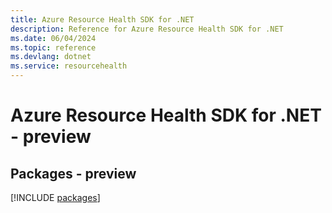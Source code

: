 ```yaml
---
title: Azure Resource Health SDK for .NET
description: Reference for Azure Resource Health SDK for .NET
ms.date: 06/04/2024
ms.topic: reference
ms.devlang: dotnet
ms.service: resourcehealth
---
```

# Azure Resource Health SDK for .NET - preview
## Packages - preview
[!INCLUDE [packages](resource-health-index.md)]